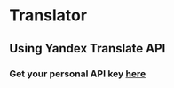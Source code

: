 # Translator
## Using Yandex Translate API

### Get your personal  API key [here](https://translate.yandex.com/developers/keys)

